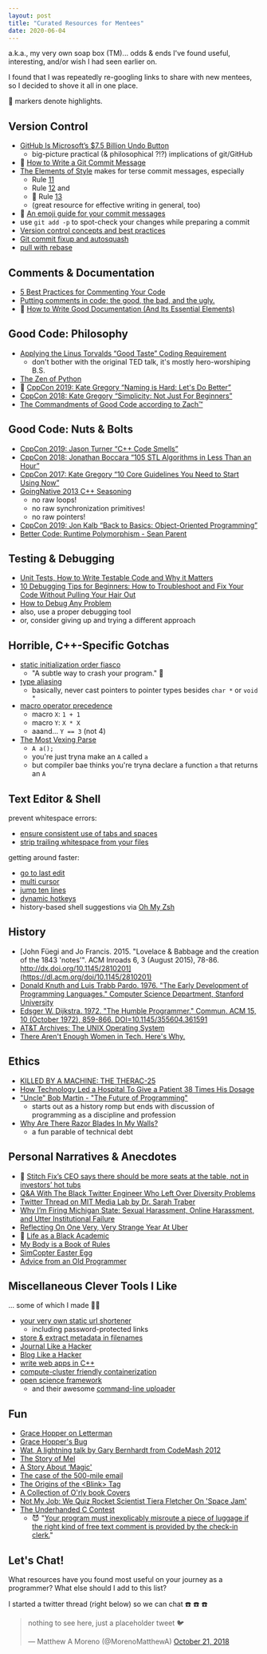 ```yaml
---
layout: post
title: "Curated Resources for Mentees"
date: 2020-06-04
---
```


a.k.a., my very own soap box (TM)...
odds & ends I've found useful, interesting, and/or wish I had seen earlier on.

I found that I was repeatedly re-googling links to share with new mentees, so I decided to shove it all in one place.

:star2: markers denote highlights.

## Version Control

* [GitHub Is Microsoft’s $7.5 Billion Undo Button](https://web.archive.org/web/20180607002058/https://www.bloomberg.com/news/articles/2018-06-06/github-is-microsoft-s-7-5-billion-undo-button)
  * big-picture practical (& philosophical ?!?) implications of git/GitHub
* :star2: [How to Write a Git Commit Message](https://chris.beams.io/posts/git-commit/)
* [The Elements of Style](https://www.gutenberg.org/files/37134/37134-h/37134-h.htm) makes for terse commit messages, especially
  * Rule [11](https://www.gutenberg.org/files/37134/37134-h/37134-h.htm#Rule_11)
  * Rule [12](https://www.gutenberg.org/files/37134/37134-h/37134-h.htm#Rule_12) and
  * :star2: Rule [13](https://www.gutenberg.org/files/37134/37134-h/37134-h.htm#Rule_13)
  * (great resource for effective writing in general, too)
* :star2: [An emoji guide for your commit messages](https://gitmoji.carloscuesta.me/)
* use `git add -p` to spot-check your changes while preparing a commit
* [Version control concepts and best practices](https://homes.cs.washington.edu/~mernst/advice/version-control.html)
* [Git commit fixup and autosquash](https://blog.sebastian-daschner.com/entries/git-commit-fixup-autosquash)
* [pull with rebase](http://gitready.com/advanced/2009/02/11/pull-with-rebase.html)

## Comments & Documentation

* [5 Best Practices for Commenting Your Code](https://improvingsoftware.com/2011/06/27/5-best-practices-for-commenting-your-code/)
* [Putting comments in code: the good, the bad, and the ugly.](https://www.freecodecamp.org/news/code-comments-the-good-the-bad-and-the-ugly-be9cc65fbf83/)
* :star2: [How to Write Good Documentation (And Its Essential Elements)](https://www.sohamkamani.com/blog/how-to-write-good-documentation/)

## Good Code: Philosophy

* [Applying the Linus Torvalds “Good Taste” Coding Requirement](https://medium.com/@bartobri/applying-the-linus-tarvolds-good-taste-coding-requirement-99749f37684a)
  * don't bother with the original TED talk, it's mostly hero-worshiping B.S.
* [The Zen of Python](https://www.python.org/dev/peps/pep-0020/)
* :star2: [CppCon 2019: Kate Gregory “Naming is Hard: Let's Do Better”](https://www.youtube.com/watch?v=MBRoCdtZOYg)
* [CppCon 2018: Kate Gregory “Simplicity: Not Just For Beginners”](https://www.youtube.com/watch?v=n0Ak6xtVXno)
* [The Commandments of Good Code according to Zach™](http://zachgoldberg.com/2015/07/15/the-commandments-of-good-code-according-to-zach/)

## Good Code: Nuts & Bolts

* [CppCon 2019: Jason Turner “C++ Code Smells”](https://www.youtube.com/watch?v=f_tLQl0wLUM)
* [CppCon 2018: Jonathan Boccara “105 STL Algorithms in Less Than an Hour”](https://www.youtube.com/watch?v=2olsGf6JIkU)
* [CppCon 2017: Kate Gregory “10 Core Guidelines You Need to Start Using Now”](https://www.youtube.com/watch?v=XkDEzfpdcSg)
* [GoingNative 2013 C++ Seasoning](https://www.youtube.com/watch?v=W2tWOdzgXHA)
  * no raw loops!
  * no raw synchronization primitives!
  * no raw pointers!
* [CppCon 2019: Jon Kalb “Back to Basics: Object-Oriented Programming”](https://www.youtube.com/watch?v=32tDTD9UJCE)
* [Better Code: Runtime Polymorphism - Sean Parent](https://www.youtube.com/watch?v=QGcVXgEVMJg)


## Testing & Debugging

* [Unit Tests, How to Write Testable Code and Why it Matters](https://www.toptal.com/qa/how-to-write-testable-code-and-why-it-matters)
* [10 Debugging Tips for Beginners: How to Troubleshoot and Fix Your Code Without Pulling Your Hair Out](https://blog.hartleybrody.com/debugging-code-beginner/)
* [How to Debug Any Problem](https://hackernoon.com/how-to-debug-any-problem-ac6f8a867fae)
* also, use a proper debugging tool
* or, consider giving up and trying a different approach

## Horrible, C++-Specific Gotchas

* [static initialization order fiasco](https://isocpp.org/wiki/faq/ctors#static-init-order)
  * "A subtle way to crash your program." :wine_glass:
* [type aliasing](https://en.cppreference.com/w/cpp/language/reinterpret_cast)
  * basically, never cast pointers to pointer types besides `char *` or `void *`
* [macro operator precedence](https://gcc.gnu.org/onlinedocs/cpp/Operator-Precedence-Problems.html)
  * macro `X`: `1 + 1`
  * macro `Y`: `X * X`
  * aaand... `Y == 3` (not 4)
* [The Most Vexing Parse](https://www.fluentcpp.com/2018/01/30/most-vexing-parse/)
  * `A a();`
  * you're just tryna make an `A` called `a`
  * but compiler bae thinks you're tryna declare a function `a` that returns an `A`

## Text Editor & Shell

prevent whitespace errors:
* [ensure consistent use of tabs and spaces](https://atom.io/packages/tabs-to-spaces)
* [strip trailing whitespace from your files](https://atom.io/packages/whitespace)

getting around faster:
* [go to last edit](https://atom.io/packages/goto-last-edit)
* [multi cursor](https://atom.io/packages/multi-cursor-plus)
* [jump ten lines](https://atom.io/packages/line-jumper)
* [dynamic hotkeys](https://atom.io/packages/jumpy)
* history-based shell suggestions via [Oh My Zsh](https://ohmyz.sh/)

## History

* [John Füegi and Jo Francis. 2015. "Lovelace & Babbage and the creation of the 1843 'notes'". ACM Inroads 6, 3 (August 2015), 78-86. http://dx.doi.org/10.1145/2810201](https://dl.acm.org/doi/10.1145/2810201)
* [Donald Knuth and Luis Trabb Pardo. 1976. "The Early Development of Programming Languages." Computer Science Department, Stanford University](http://bitsavers.trailing-edge.com/pdf/stanford/cs_techReports/STAN-CS-76-562_EarlyDevelPgmgLang_Aug76.pdf)
* [Edsger W. Dijkstra. 1972. "The Humble Programmer." Commun. ACM 15, 10 (October 1972), 859-866. DOI=10.1145/355604.361591](https://dl.acm.org/doi/10.1145/355604.361591)
* [AT&T Archives: The UNIX Operating System](https://www.youtube.com/watch?v=tc4ROCJYbm0)
* [There Aren't Enough Women in Tech. Here's Why.](https://www.npr.org/sections/money/2017/01/30/511788585/there-arent-enough-women-in-tech-heres-why)

## Ethics

* [KILLED BY A MACHINE: THE THERAC-25](https://hackaday.com/2015/10/26/killed-by-a-machine-the-therac-25/)
* [How Technology Led a Hospital To Give a Patient 38 Times His Dosage](https://www.wired.com/2015/03/how-technology-led-a-hospital-to-give-a-patient-38-times-his-dosage/)
* ["Uncle" Bob Martin - "The Future of Programming"](https://www.youtube.com/watch?v=ecIWPzGEbFc)
  * starts out as a history romp but ends with discussion of programming as a discipline and profession
* [Why Are There Razor Blades In My Walls?](https://www.youtube.com/watch?v=79GlUDVJXaA)
  * a fun parable of technical debt

## Personal Narratives & Anecdotes

* :star2: [Stitch Fix’s CEO says there should be more seats at the table, not in investors’ hot tubs](https://www.marketplace.org/2018/02/14/stitch-fixs-katrina-lake-talks-sexism-and-silicon-valley/)
* [Q&A With The Black Twitter Engineer Who Left Over Diversity Problems](https://www.npr.org/sections/codeswitch/2015/11/06/454949422/a-q-a-with-lesley-miley-the-black-twitter-engineer-who-left-over-diversity-probl)
* [Twitter Thread on MIT Media Lab by Dr. Sarah Traber](https://twitter.com/SarahTaber_bww/status/1171895657872941056)
* [Why I’m Firing Michigan State: Sexual Harassment, Online Harassment, and Utter Institutional Failure](https://medium.com/@drjoy/why-im-firing-michigan-state-sexual-harassment-online-harassment-and-utter-institutional-6663a6bde68e)
* [Reflecting On One Very, Very Strange Year At Uber](https://www.susanjfowler.com/blog/2017/2/19/reflecting-on-one-very-strange-year-at-uber)
* :star2: [Life as a Black Academic](https://twitter.com/JessicaLWareLab/status/1268625256224260097/photo/1)
* [My Body is a Book of Rules](http://www.worldcat.org/oclc/935466620)
* [SimCopter Easter Egg](https://https://www.latimes.com/archives/la-xpm-1996-12-07-fi-6521-story.html)
* [Advice from an Old Programmer](https://www.nagekar.com/2018/06/advice-from-an-old-programmer-zed-shaw.html)

## Miscellaneous Clever Tools I Like

... some of which I made :man_shrugging:

* [your very own static url shortener](https://github.com/mmore500/hopto)
  * including password-protected links
* [store & extract metadata in filenames](https://github.com/mmore500/keyname)
* [Journal Like a Hacker](https://github.com/mmore500/templ)
* [Blog Like a Hacker](https://tom.preston-werner.com/2008/11/17/blogging-like-a-hacker.html)
* [write web apps in C++](https://github.com/devosoft/Empirical)
* [compute-cluster friendly containerization](https://sylabs.io/singularity/)
* [open science framework](https://osf.io)
  * and their awesome [command-line uploader](https://github.com/osfclient/osfclient)

## Fun

* [Grace Hopper on Letterman](https://www.dailymotion.com/video/x35dsz7)
* [Grace Hopper's Bug](https://www.atlasobscura.com/places/grace-hoppers-bug)
* [Wat, A lightning talk by Gary Bernhardt from CodeMash 2012](https://www.destroyallsoftware.com/talks/wat)
* [The Story of Mel](http://www.catb.org/~esr/jargon/html/story-of-mel.html)
* [A Story About ‘Magic'](http://www.catb.org/~esr/jargon/html/magic-story.html)
* [The case of the 500-mile email](https://www.ibiblio.org/harris/500milemail.html)
* [The Origins of the \<Blink\> Tag](http://www.montulli.org/theoriginofthe%3Cblink%3Etag)
* [A Collection of O'rly book Covers](https://boyter.org/2016/04/collection-orly-book-covers/)
* [Not My Job: We Quiz Rocket Scientist Tiera Fletcher On 'Space Jam'](https://www.npr.org/2019/07/13/740994717/not-my-job-we-quiz-rocket-scientist-tiera-fletcher-on-space-jam)
* [The Underhanded C Contest](http://underhanded-c.org/)
  * :smiling_imp: "[Your program must inexplicably misroute a piece of luggage if the right kind of free text comment is provided by the check-in clerk.](http://underhanded-c.org/_page_id_22.html)"

## Let's Chat!

What resources have you found most useful on your journey as a programmer?
What else should I add to this list?

I started a twitter thread (right below) so we can chat :phone: :phone: :phone:

<blockquote class="twitter-tweet"><p lang="en" dir="ltr">nothing to see here, just a placeholder tweet 🐦</p>&mdash; Matthew A Moreno (@MorenoMatthewA) <a href="https://twitter.com/MorenoMatthewA/status/1054071480512843776?ref_src=twsrc%5Etfw">October 21, 2018</a></blockquote> <script async src="https://platform.twitter.com/widgets.js" charset="utf-8"></script>
